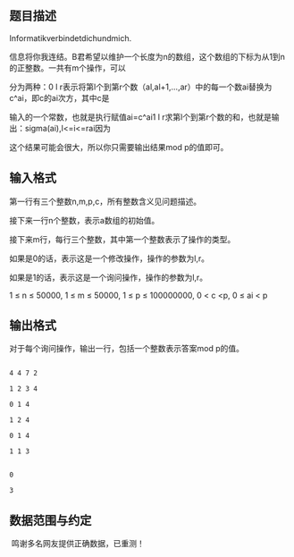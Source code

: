 ## 题目描述

<div>
 Informatikverbindetdichundmich.
</div>
<div>
 信息将你我连结。B君希望以维护一个长度为n的数组，这个数组的下标为从1到n的正整数。一共有m个操作，可以
</div>
<div>
 分为两种：0 l r表示将第l个到第r个数（al,al+1,...,ar）中的每一个数ai替换为c^ai，即c的ai次方，其中c是
</div>
<div>
 输入的一个常数，也就是执行赋值ai=c^ai1 l r求第l个到第r个数的和，也就是输出：sigma(ai),l<=i<=rai因为
</div>
<div>
 这个结果可能会很大，所以你只需要输出结果mod p的值即可。
</div>
<div></div>

## 输入格式

<div>
 第一行有三个整数n,m,p,c，所有整数含义见问题描述。
</div>
<div>
 接下来一行n个整数，表示a数组的初始值。
</div>
<div>
 接下来m行，每行三个整数，其中第一个整数表示了操作的类型。
</div>
<div>
 如果是0的话，表示这是一个修改操作，操作的参数为l,r。
</div>
<div>
 如果是1的话，表示这是一个询问操作，操作的参数为l,r。
</div>
<div>
 1 ≤ n ≤ 50000, 1 ≤ m ≤ 50000, 1 ≤ p ≤ 100000000, 0 < c <p, 0 ≤ ai < p
</div>
<div></div>

## 输出格式

<div>
 对于每个询问操作，输出一行，包括一个整数表示答案mod p的值。
</div>
<div></div>

```input1
4 4 7 2
1 2 3 4
0 1 4
1 2 4
0 1 4
1 1 3
```
```output1
0
3
```
## 数据范围与约定

<p> 鸣谢多名网友提供正确数据，已重测！</p>

